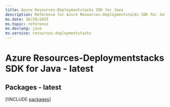 ```yaml
---
title: Azure Resources-Deploymentstacks SDK for Java
description: Reference for Azure Resources-Deploymentstacks SDK for Java
ms.date: 10/20/2025
ms.topic: reference
ms.devlang: java
ms.service: resources-deploymentstacks
---
```

# Azure Resources-Deploymentstacks SDK for Java - latest
## Packages - latest
[!INCLUDE [packages](resources-deploymentstacks-index.md)]